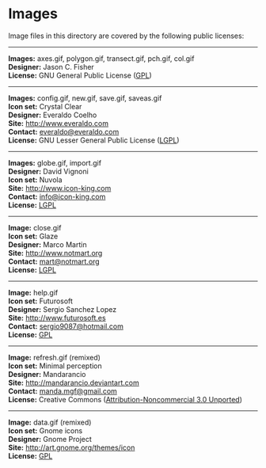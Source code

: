 Images
======

Image files in this directory are covered by the following public licenses:

[gpl]: http://www.gnu.org/copyleft/gpl.html "GPL"
[lgpl]: http://www.gnu.org/licenses/lgpl.html "LGPL"
[cc]: http://creativecommons.org/licenses/by-nc/3.0 "Creative Commons"

- - -

**Images:** axes.gif, polygon.gif, transect.gif, pch.gif, col.gif  
**Designer:** Jason C. Fisher  
**License:** GNU General Public License ([GPL][gpl])

- - -

**Images:** config.gif, new.gif, save.gif, saveas.gif  
**Icon set:** Crystal Clear  
**Designer:** Everaldo Coelho  
**Site:** <http://www.everaldo.com>  
**Contact:** <everaldo@everaldo.com></code>  
**License:** GNU Lesser General Public License ([LGPL][lgpl])


- - -

**Images:** globe.gif, import.gif  
**Designer:** David Vignoni  
**Icon set:** Nuvola  
**Site:** <http://www.icon-king.com>  
**Contact:** <info@icon-king.com></code>  
**License:** [LGPL][lgpl]

- - -

**Image:** close.gif  
**Icon set:** Glaze  
**Designer:** Marco Martin  
**Site:** <http://www.notmart.org>  
**Contact:** <mart@notmart.org></code>  
**License:** [LGPL][lgpl]

- - -

**Image:** help.gif  
**Icon set:** Futurosoft  
**Designer:** Sergio Sanchez Lopez  
**Site:** http://www.futurosoft.es  
**Contact:** <sergio9087@hotmail.com></code>  
**License:** [GPL][gpl]

- - -

**Image:** refresh.gif (remixed)  
**Icon set:** Minimal perception  
**Designer:** Mandarancio  
**Site:** <http://mandarancio.deviantart.com>  
**Contact:** <manda.mgf@gmail.com></code>  
**License:** Creative Commons ([Attribution-Noncommercial 3.0 Unported][cc])

- - -

**Image:** data.gif (remixed)  
**Icon set:** Gnome icons  
**Designer:** Gnome Project  
**Site:** <http://art.gnome.org/themes/icon>  
**License:** [GPL][gpl]
